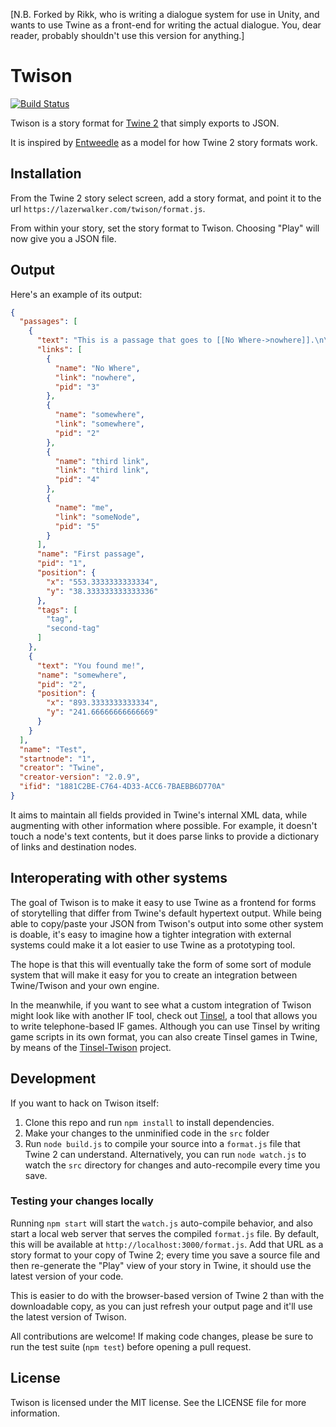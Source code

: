 [N.B. Forked by Rikk, who is writing a dialogue system for use in Unity, and wants to use Twine as a front-end for writing the actual dialogue. You, dear reader, probably shouldn't use this version for anything.]

# Twison

[![Build Status](https://travis-ci.org/lazerwalker/twison.svg?branch=master)](https://travis-ci.org/lazerwalker/twison)

Twison is a story format for [Twine 2](http://twinery.org/2) that simply exports to JSON.

It is inspired by [Entweedle](http://www.maximumverbosity.net/twine/Entweedle/) as a model for how Twine 2 story formats work.

## Installation

From the Twine 2 story select screen, add a story format, and point it to the url `https://lazerwalker.com/twison/format.js`.

From within your story, set the story format to Twison. Choosing "Play" will now give you a JSON file.


## Output

Here's an example of its output:

```json
{
  "passages": [
    {
      "text": "This is a passage that goes to [[No Where->nowhere]].\n\nor is to [[somewhere]]?\n\nHere's a [[third link]]\n\nClick [[me->someNode]]",
      "links": [
        {
          "name": "No Where",
          "link": "nowhere",
          "pid": "3"
        },
        {
          "name": "somewhere",
          "link": "somewhere",
          "pid": "2"
        },
        {
          "name": "third link",
          "link": "third link",
          "pid": "4"
        },
        {
          "name": "me",
          "link": "someNode",
          "pid": "5"
        }
      ],
      "name": "First passage",
      "pid": "1",
      "position": {
        "x": "553.3333333333334",
        "y": "38.333333333333336"
      },
      "tags": [
        "tag",
        "second-tag"
      ]
    },
    {
      "text": "You found me!",
      "name": "somewhere",
      "pid": "2",
      "position": {
        "x": "893.3333333333334",
        "y": "241.66666666666669"
      }
    }
  ],
  "name": "Test",
  "startnode": "1",
  "creator": "Twine",
  "creator-version": "2.0.9",
  "ifid": "1881C2BE-C764-4D33-ACC6-7BAEBB6D770A"
}
```

It aims to maintain all fields provided in Twine's internal XML data, while augmenting with other information where possible. For example, it doesn't touch a node's text contents, but it does parse links to provide a dictionary of links and destination nodes.


## Interoperating with other systems

The goal of Twison is to make it easy to use Twine as a frontend for forms of storytelling that differ from Twine's default hypertext output. While being able to copy/paste your JSON from Twison's output into some other system is doable, it's easy to imagine how a tighter integration with external systems could make it a lot easier to use Twine as a prototyping tool.

The hope is that this will eventually take the form of some sort of module system that will make it easy for you to create an integration between Twine/Twison and your own engine. 

In the meanwhile, if you want to see what a custom integration of Twison might look like with another IF tool, check out [Tinsel](http://www.maketinsel.com), a tool that allows you to write telephone-based IF games. Although you can use Tinsel by writing game scripts in its own format, you can also create Tinsel games in Twine, by means of the [Tinsel-Twison](https://github.com/lazerwalker/tinsel-twison) project. 


## Development

If you want to hack on Twison itself:

1. Clone this repo and run `npm install` to install dependencies.
2. Make your changes to the unminified code in the `src` folder
3. Run `node build.js` to compile your source into a `format.js` file that Twine 2 can understand. Alternatively, you can run `node watch.js` to watch the `src` directory for changes and auto-recompile every time you save.


### Testing your changes locally

Running `npm start` will start the `watch.js` auto-compile behavior, and also start a local web server that serves the compiled `format.js` file. By default, this will be available at `http://localhost:3000/format.js`. Add that URL as a story format to your copy of Twine 2; every time you save a source file and then re-generate the "Play" view of your story in Twine, it should use the latest version of your code.

This is easier to do with the browser-based version of Twine 2 than with the downloadable copy, as you can just refresh your output page and it'll use the latest version of Twison.


All contributions are welcome! If making code changes, please be sure to run the test suite (`npm test`) before opening a pull request.


## License

Twison is licensed under the MIT license. See the LICENSE file for more information.
